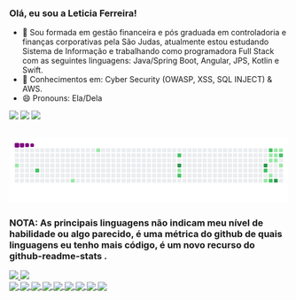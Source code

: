 ### Olá, eu sou a Leticia Ferreira! 
- 🔭 Sou formada em gestão financeira e pós graduada em controladoria e finanças corporativas pela São Judas, atualmente estou estudando Sistema de Informação e trabalhando como programadora Full Stack com as seguintes linguagens: Java/Spring Boot, Angular, JPS, Kotlin e Swift. 
- 🌱 Conhecimentos em: Cyber Security (OWASP, XSS, SQL INJECT) & AWS.
- 😄 Pronouns: Ela/Dela

 <div>
<a href="https://linkedin.com/in/leticiafdepaula" target="_blank"><img src="https://img.shields.io/badge/-LinkedIn-%230077B5?style=for-the-badge&logo=linkedin&logoColor=white" target="_blank"></a>
<a href="https://instagram.com/lehdpaula_" target="_blank"><img src="https://img.shields.io/badge/-Instagram-%23E4405F?style=for-the-badge&logo=instagram&logoColor=white" target="_blank"></a>
<a href = "mailto:leticiafereira150998@gmail.com"><img src="https://img.shields.io/badge/-Gmail-%23333?style=for-the-badge&logo=gmail&logoColor=white" target="_blank"></a>
</div>

  ##

   ![snake gif](https://github.com/leticiafdepaula/leticiafdepaula/blob/output/github-contribution-grid-snake.gif)



### NOTA: As principais linguagens não indicam meu nível de habilidade ou algo parecido, é uma métrica do github de quais linguagens eu tenho mais código, é um novo recurso do github-readme-stats .

                     
<div>
<a href="https://github.com/leticiafdepaula">
  <img heigth= "180em"  src= "https://github-readme-stats.vercel.app/api?username=leticiafdepaula&show_icons=true&theme=dracula&include_all_commits-true&count_private=true"/>
   <img heigth= "180em" src= "https://github-readme-stats.vercel.app/api/top-langs/?username=leticiafdepaula&layount=compact&langs_count=16&theme=dracula"/>
</div>


<div>
   <img align="center" height="30" src="https://cdn.jsdelivr.net/gh/devicons/devicon@latest/icons/amazonwebservices/amazonwebservices-original-wordmark.svg"/> 
   <img align="center" height="30" src="https://cdn.jsdelivr.net/gh/devicons/devicon@latest/icons/angularjs/angularjs-original.svg" />
   <img align="center" height="30" src="https://cdn.jsdelivr.net/gh/devicons/devicon@latest/icons/android/android-original.svg" />          
   <img align="center" height="30" src="https://cdn.jsdelivr.net/gh/devicons/devicon@latest/icons/java/java-original-wordmark.svg" />
   <img align="center" height="30" src="https://cdn.jsdelivr.net/gh/devicons/devicon@latest/icons/spring/spring-original.svg" /> 
   <img align="center" height="30" src="https://cdn.jsdelivr.net/gh/devicons/devicon@latest/icons/mysql/mysql-original.svg" />
   <img align="center" height="30" src="https://cdn.jsdelivr.net/gh/devicons/devicon@latest/icons/typescript/typescript-original.svg" />
   <img align="center" height="30" src="https://cdn.jsdelivr.net/gh/devicons/devicon@latest/icons/swift/swift-original.svg" />
   <img align="center" height="30" src="https://cdn.jsdelivr.net/gh/devicons/devicon@latest/icons/html5/html5-original-wordmark.svg" />        
</div>

 

  
   



         

          

